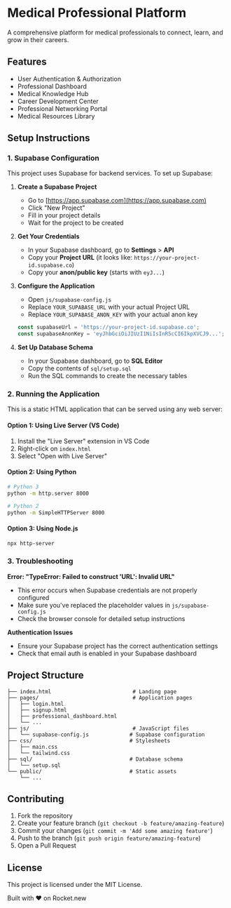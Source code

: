 # Medical Professional Platform

A comprehensive platform for medical professionals to connect, learn, and grow in their careers.

## Features

- User Authentication & Authorization
- Professional Dashboard
- Medical Knowledge Hub
- Career Development Center
- Professional Networking Portal
- Medical Resources Library

## Setup Instructions

### 1. Supabase Configuration

This project uses Supabase for backend services. To set up Supabase:

1. **Create a Supabase Project**
   - Go to [https://app.supabase.com](https://app.supabase.com)
   - Click "New Project"
   - Fill in your project details
   - Wait for the project to be created

2. **Get Your Credentials**
   - In your Supabase dashboard, go to **Settings** > **API**
   - Copy your **Project URL** (it looks like: `https://your-project-id.supabase.co`)
   - Copy your **anon/public key** (starts with `eyJ...`)

3. **Configure the Application**
   - Open `js/supabase-config.js`
   - Replace `YOUR_SUPABASE_URL` with your actual Project URL
   - Replace `YOUR_SUPABASE_ANON_KEY` with your actual anon key

   ```javascript
   const supabaseUrl = 'https://your-project-id.supabase.co';
   const supabaseAnonKey = 'eyJhbGciOiJIUzI1NiIsInR5cCI6IkpXVCJ9...';
   ```

4. **Set Up Database Schema**
   - In your Supabase dashboard, go to **SQL Editor**
   - Copy the contents of `sql/setup.sql`
   - Run the SQL commands to create the necessary tables

### 2. Running the Application

This is a static HTML application that can be served using any web server:

#### Option 1: Using Live Server (VS Code)
1. Install the "Live Server" extension in VS Code
2. Right-click on `index.html`
3. Select "Open with Live Server"

#### Option 2: Using Python
```bash
# Python 3
python -m http.server 8000

# Python 2
python -m SimpleHTTPServer 8000
```

#### Option 3: Using Node.js
```bash
npx http-server
```

### 3. Troubleshooting

**Error: "TypeError: Failed to construct 'URL': Invalid URL"**
- This error occurs when Supabase credentials are not properly configured
- Make sure you've replaced the placeholder values in `js/supabase-config.js`
- Check the browser console for detailed setup instructions

**Authentication Issues**
- Ensure your Supabase project has the correct authentication settings
- Check that email auth is enabled in your Supabase dashboard

## Project Structure

```
├── index.html                          # Landing page
├── pages/                              # Application pages
│   ├── login.html
│   ├── signup.html
│   ├── professional_dashboard.html
│   └── ...
├── js/                                 # JavaScript files
│   └── supabase-config.js             # Supabase configuration
├── css/                               # Stylesheets
│   ├── main.css
│   └── tailwind.css
├── sql/                               # Database schema
│   └── setup.sql
└── public/                            # Static assets
    └── ...
```

## Contributing

1. Fork the repository
2. Create your feature branch (`git checkout -b feature/amazing-feature`)
3. Commit your changes (`git commit -m 'Add some amazing feature'`)
4. Push to the branch (`git push origin feature/amazing-feature`)
5. Open a Pull Request

## License

This project is licensed under the MIT License.

Built with ❤️ on Rocket.new